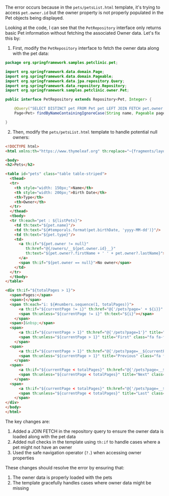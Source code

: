 The error occurs because in the `pets/petsList.html` template, it's trying to access `pet.owner.id` but the owner property is not properly populated in the Pet objects being displayed.

Looking at the code, I can see that the `PetRepository` interface only returns basic Pet information without fetching the associated Owner data. Let's fix this by:

1. First, modify the `PetRepository` interface to fetch the owner data along with the pet data:

```java
package org.springframework.samples.petclinic.pet;

import org.springframework.data.domain.Page;
import org.springframework.data.domain.Pageable;
import org.springframework.data.jpa.repository.Query;
import org.springframework.data.repository.Repository;
import org.springframework.samples.petclinic.owner.Pet;

public interface PetRepository extends Repository<Pet, Integer> {

    @Query("SELECT DISTINCT pet FROM Pet pet LEFT JOIN FETCH pet.owner WHERE LOWER(pet.name) LIKE LOWER(CONCAT('%', :name, '%'))")
    Page<Pet> findByNameContainingIgnoreCase(String name, Pageable pageable);

}
```

2. Then, modify the `pets/petsList.html` template to handle potential null owners:

```html
<!DOCTYPE html>
<html xmlns:th="https://www.thymeleaf.org" th:replace="~{fragments/layout :: layout (~{::body},'pets')}">

<body>
<h2>Pets</h2>

<table id="pets" class="table table-striped">
  <thead>
  <tr>
    <th style="width: 150px;">Name</th>
    <th style="width: 200px;">Birth Date</th>
    <th>Type</th>
    <th>Owner</th>
  </tr>
  </thead>
  <tbody>
  <tr th:each="pet : ${listPets}">
    <td th:text="${pet.name}"/>
    <td th:text="${#temporals.format(pet.birthDate, 'yyyy-MM-dd')}"/>
    <td th:text="${pet.type}"/>
    <td>
      <a th:if="${pet.owner != null}" 
         th:href="@{/owners/__${pet.owner.id}__}" 
         th:text="${pet.owner?.firstName + ' ' + pet.owner?.lastName}">
      </a>
      <span th:if="${pet.owner == null}">No owner</span>
    </td>
  </tr>
  </tbody>
</table>

<div th:if="${totalPages > 1}">
  <span>Pages:</span>
  <span>[</span>
  <span th:each="i: ${#numbers.sequence(1, totalPages)}">
      <a th:if="${currentPage != i}" th:href="@{'/pets?page=' + ${i}}" th:text="${i}"></a>
      <span th:unless="${currentPage != i}" th:text="${i}"></span>
    </span>
  <span>]&nbsp;</span>
  <span>
      <a th:if="${currentPage > 1}" th:href="@{'/pets?page=1'}" title="First" class="fa fa-fast-backward"></a>
      <span th:unless="${currentPage > 1}" title="First" class="fa fa-fast-backward"></span>
    </span>
  <span>
      <a th:if="${currentPage > 1}" th:href="@{'/pets?page=__${currentPage - 1}__'}" title="Previous" class="fa fa-step-backward"></a>
      <span th:unless="${currentPage > 1}" title="Previous" class="fa fa-step-backward"></span>
    </span>
  <span>
      <a th:if="${currentPage < totalPages}" th:href="@{'/pets?page=__${currentPage + 1}__'}" title="Next" class="fa fa-step-forward"></a>
      <span th:unless="${currentPage < totalPages}" title="Next" class="fa fa-step-forward"></span>
    </span>
  <span>
      <a th:if="${currentPage < totalPages}" th:href="@{'/pets?page=__${totalPages}__'}" title="Last" class="fa fa-fast-forward"></a>
      <span th:unless="${currentPage < totalPages}" title="Last" class="fa fa-step-forward"></span>
    </span>
</div>
</body>
</html>
```

The key changes are:

1. Added a JOIN FETCH in the repository query to ensure the owner data is loaded along with the pet data
2. Added null checks in the template using `th:if` to handle cases where a pet might not have an owner
3. Used the safe navigation operator (`?.`) when accessing owner properties

These changes should resolve the error by ensuring that:
1. The owner data is properly loaded with the pets
2. The template gracefully handles cases where owner data might be missing